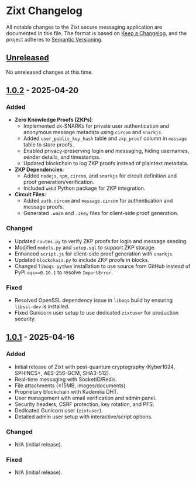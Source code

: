 # Zixt Changelog

All notable changes to the Zixt secure messaging application are documented in this file. The format is based on [Keep a Changelog](https://keepachangelog.com/en/1.0.0/), and the project adheres to [Semantic Versioning](https://semver.org/spec/v2.0.0.html).

## [Unreleased]

No unreleased changes at this time.

## [1.0.2] - 2025-04-20

### Added
- **Zero Knowledge Proofs (ZKPs)**:
  - Implemented zk-SNARKs for private user authentication and anonymous message metadata using `circom` and `snarkjs`.
  - Added `user_public_key_hash` table and `zkp_proof` column in `message` table to store proofs.
  - Enabled privacy-preserving login and messaging, hiding usernames, sender details, and timestamps.
  - Updated blockchain to log ZKP proofs instead of plaintext metadata.
- **ZKP Dependencies**:
  - Added `nodejs`, `npm`, `circom`, and `snarkjs` for circuit definition and proof generation/verification.
  - Included `web3` Python package for ZKP integration.
- **Circuit Files**:
  - Added `auth.circom` and `message.circom` for authentication and message proofs.
  - Generated `.wasm` and `.zkey` files for client-side proof generation.

### Changed
- Updated `routes.py` to verify ZKP proofs for login and message sending.
- Modified `models.py` and `setup.sql` to support ZKP storage.
- Enhanced `script.js` for client-side proof generation with `snarkjs`.
- Updated `blockchain.py` to include ZKP proofs in blocks.
- Changed `liboqs-python` installation to use source from GitHub instead of PyPI `oqs==0.10.1` to resolve `ImportError`.

### Fixed
- Resolved OpenSSL dependency issue in `liboqs` build by ensuring `libssl-dev` is installed.
- Fixed Gunicorn user setup to use dedicated `zixtuser` for production security.

## [1.0.1] - 2025-04-16

### Added
- Initial release of Zixt with post-quantum cryptography (Kyber1024, SPHINCS+, AES-256-GCM, SHA3-512).
- Real-time messaging with SocketIO/Redis.
- File attachments (≤15MB, images/documents).
- Proprietary blockchain with Kademlia DHT.
- User management with email verification and admin panel.
- Security headers, CSRF protection, key rotation, and PFS.
- Dedicated Gunicorn user (`zixtuser`).
- Detailed admin user setup with interactive/script options.

### Changed
- N/A (initial release).

### Fixed
- N/A (initial release).

[Unreleased]: https://github.com/NetworkNerd1337/zixt/compare/v1.0.2...HEAD
[1.0.2]: https://github.com/NetworkNerd1337/zixt/compare/v1.0.1...v1.0.2
[1.0.1]: https://github.com/NetworkNerd1337/zixt/releases/tag/v1.0.1
